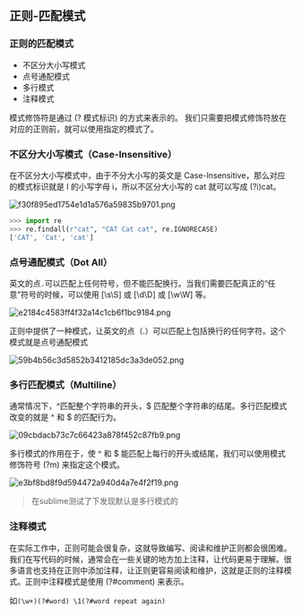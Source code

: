## 正则-匹配模式

### 正则的匹配模式

+ 不区分大小写模式
+ 点号通配模式
+ 多行模式
+ 注释模式

模式修饰符是通过 (? 模式标识) 的方式来表示的。  我们只需要把模式修饰符放在对应的正则前，就可以使用指定的模式了。

### 不区分大小写模式（Case-Insensitive）

在不区分大小写模式中，由于不分大小写的英文是 Case-Insensitive，那么对应的模式标识就是 I 的小写字母 i，所以不区分大小写的 cat 就可以写成  (?i)cat。

![f30f895ed1754e1d1a576a59835b9701.png](http://ww1.sinaimg.cn/large/8bb38904gy1ggbvbwel9sj20sm0hqjs8.jpg)

```python
>>> import re
>>> re.findall(r"cat", "CAT Cat cat", re.IGNORECASE)
['CAT', 'Cat', 'cat']
```

### 点号通配模式（Dot All）

英文的点`.`可以匹配上任何符号，但不能匹配换行。当我们需要匹配真正的“任意”符号的时候，可以使用 [\s\S] 或 [\d\D] 或 [\w\W] 等。

![e2184c4583ff4f32a14c1cb6f1bc9184.png](http://ww1.sinaimg.cn/large/8bb38904gy1ggbvethiqpj21780e075w.jpg)

正则中提供了一种模式，让英文的点（.）可以匹配上包括换行的任何字符。这个模式就是点号通配模式

![59b4b56c3d5852b3412185dc3a3de052.png](http://ww1.sinaimg.cn/large/8bb38904gy1ggbvfvxuvvj20sw0h8750.jpg)

### 多行匹配模式（Multiline）

通常情况下，^匹配整个字符串的开头，$ 匹配整个字符串的结尾。多行匹配模式改变的就是 ^ 和 $ 的匹配行为。

![09cbdacb73c7c66423a878f452c87fb9.png](http://ww1.sinaimg.cn/large/8bb38904gy1ggbvgnpy8sj20v80hc3zk.jpg)

多行模式的作用在于，使  ^ 和 $ 能匹配上每行的开头或结尾，我们可以使用模式修饰符号 (?m) 来指定这个模式。

![e3bf8bd8f9d594472a940d4a7e4f2f19.png](http://ww1.sinaimg.cn/large/8bb38904gy1ggbvh5hrgbj20v20h6dgx.jpg)

> 在sublime测试了下发现默认是多行模式的

### 注释模式

在实际工作中，正则可能会很复杂，这就导致编写、阅读和维护正则都会很困难。我们在写代码的时候，通常会在一些关键的地方加上注释，让代码更易于理解。很多语言也支持在正则中添加注释，让正则更容易阅读和维护，这就是正则的注释模式。正则中注释模式是使用
(?#comment) 来表示。

如`(\w+)(?#word) \1(?#word repeat again)`

